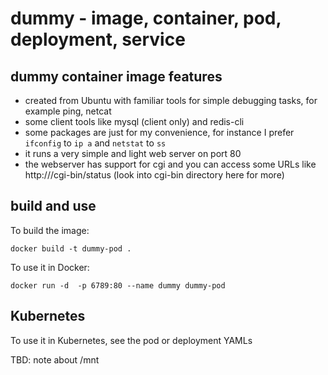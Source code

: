 # dummy - image, container, pod, deployment, service

## dummy container image features

- created from Ubuntu with familiar tools for simple debugging tasks, for example ping, netcat
- some client tools like mysql (client only) and redis-cli
- some packages are just for my convenience, for instance I prefer `ifconfig` to `ip a` and `netstat` to `ss`
- it runs a very simple and light web server on port 80
- the webserver has support for cgi and you can access some URLs like http://<pod IP>/cgi-bin/status 
(look into cgi-bin directory here for more)

## build and use

To build the image: 
```
docker build -t dummy-pod .
```

To use it in Docker: 
```
docker run -d  -p 6789:80 --name dummy dummy-pod
```


## Kubernetes

To use it in Kubernetes, see the pod or deployment YAMLs

TBD: note about /mnt

